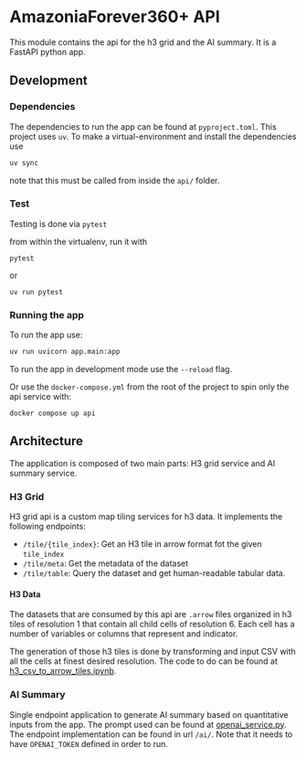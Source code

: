 # AmazoniaForever360+ API

This module contains the api for the h3 grid and the AI summary. It is a FastAPI python app.

## Development

### Dependencies

The dependencies to run the app can be found at `pyproject.toml`. This project uses `uv`. To make a virtual-environment
and install the dependencies use

```bash
uv sync
```

note that this must be called from inside the `api/` folder.

### Test

Testing is done via `pytest`

from within the virtualenv, run it with

```shell
pytest
```

or

```shell
uv run pytest
```

### Running the app

To run the app use:

```bash
uv run uvicorn app.main:app
```

To run the app in development mode use the `--reload` flag.

Or use the `docker-compose.yml` from the root of the project to spin only the api service with:

```shell
docker compose up api
```

## Architecture

The application is composed of two main parts: H3 grid service and AI summary service.

### H3 Grid

H3 grid api is a custom map tiling services for h3 data. It implements the following endpoints:
- `/tile/{tile_index}`:  Get an H3 tile in arrow format fot the given `tile_index`
- `/tile/meta`: Get the metadata of the dataset
- `/tile/table`: Query the dataset and get human-readable tabular data.

#### H3 Data

The datasets that are consumed by this api are `.arrow` files organized in h3 tiles of resolution 1 that contain all
child cells of resolution 6. Each cell has a number of variables or columns that represent and indicator.

The generation of those h3 tiles is done by transforming and input CSV with all the cells at finest desired resolution.
The code to do can be found at [h3_csv_to_arrow_tiles.ipynb](../science/notebooks/h3_csv_to_arrow_tiles.ipynb).

### AI Summary

Single endpoint application to generate AI summary based on quantitative inputs from the app. The prompt used can be found
at [openai_service.py](src/app/openai_service.py). The endpoint implementation can be found in url `/ai/`.
Note that it needs to have `OPENAI_TOKEN` defined in order to run.
